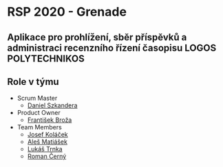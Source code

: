 # RSP 2020 - Grenade
## Aplikace pro prohlížení, sběr příspěvků a administraci recenzního řízení časopisu LOGOS POLYTECHNIKOS

## Role v týmu
* Scrum Master
  * [Daniel Szkandera](szkander@student.vspj.cz)
* Product Owner
  * [František Broža](broza01@student.vspj.cz)
* Team Members
  * [Josef Koláček](kolace04@student.vspj.cz)
  * [Aleš Matiášek](matias02@student.vspj.cz)
  * [Lukáš Trnka](trnka08@student.vspj.cz)
  * [Roman Černý](cerny23@student.vspj.cz)
